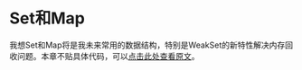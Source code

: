 # Set和Map

我想Set和Map将是我未来常用的数据结构，特别是WeakSet的新特性解决内存回收问题。本章不贴具体代码，可以[点击此处查看原文](http://es6.ruanyifeng.com/#docs/set-map)。
